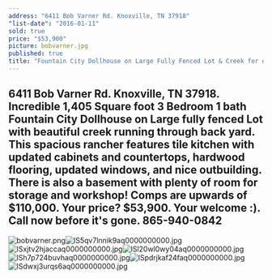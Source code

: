 ```yaml
---
address: "6411 Bob Varner Rd. Knoxville, TN 37918"
"list-date": "2016-01-11"
sold: true
price: "$53,900"
picture: bobvarner.jpg
published: true
title: "Fountain City Dollhouse on Large Fully Fenced Lot & Creek for only $53,900"
---
```



## 6411 Bob Varner Rd. Knoxville, TN 37918. Incredible 1,405 Square foot 3 Bedroom 1 bath Fountain City Dollhouse on Large fully fenced Lot with beautiful creek running through back yard. This spacious rancher features tile kitchen with updated cabinets and countertops, hardwood flooring, updated windows, and nice outbuilding. There is also a basement with plenty of room for storage and workshop! Comps are upwards of $110,000. Your price? $53,900. Your welcome :). Call now before it's gone. 865-940-0842

![bobvarner.png]({{site.baseurl}}/assets/images/main/bobvarner.png)![IS5qv7lnnik9aq0000000000.jpg]({{site.baseurl}}/assets/images/main/IS5qv7lnnik9aq0000000000.jpg)![ISxjtv2hjaccaq0000000000.jpg]({{site.baseurl}}/assets/images/main/ISxjtv2hjaccaq0000000000.jpg)![ISl20wl0wy04aq0000000000.jpg]({{site.baseurl}}/assets/images/main/ISl20wl0wy04aq0000000000.jpg)![ISh7p724buvhaq0000000000.jpg]({{site.baseurl}}/assets/images/main/ISh7p724buvhaq0000000000.jpg)![ISpdrjkaf24faq0000000000.jpg]({{site.baseurl}}/assets/images/main/ISpdrjkaf24faq0000000000.jpg)![ISdwxj3urqs6aq0000000000.jpg]({{site.baseurl}}/assets/images/main/ISdwxj3urqs6aq0000000000.jpg)
